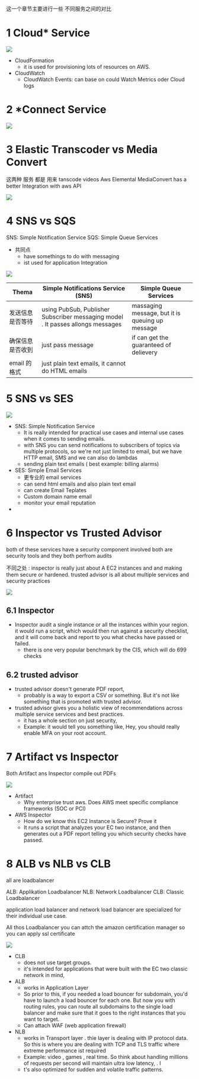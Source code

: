 
这一个章节主要进行一些  不同服务之间的对比 

# 1 Cloud* Service

![](image/Pasted%20image%2020230316185240.png)

- CloudFormation
    - it is used for provisioning lots of resources on  AWS.
- CloudWatch
    - CloudWatch Events: can base on could Watch Metrics oder Cloud logs

# 2 *Connect Service

![](image/Pasted%20image%2020230316190231.png)


# 3 Elastic Transcoder vs Media Convert
这两种 服务 都是 用来 tanscode videos 
Aws Elemental MediaConvert has a better Integration with aws API 

![](image/Pasted%20image%2020230317092955.png)

# 4 SNS vs SQS

SNS: Simple Notification Service
SQS: Simple Queue Services

- 共同点 
    - have somethings to do with messaging 
    - ist used for application Integration

![](image/Pasted%20image%2020230317093220.png)

|Thema |Simple Notifications Service (SNS)| Simple Queue Services |
|--|--|--|
|发送信息是否等待 |using PubSub, Publisher Subscriber messaging model . It passes allongs messages | massaging message, but it is queuing up message |
|确保信息是否收到|just pass message| if can get the guaranteed of delievery|
|email 的格式|just plain text emails, it cannot do HTML emails|| 


# 5 SNS vs SES

![](image/Pasted%20image%2020230317175053.png)

- SNS: Simple Notification Service
    -  It is really intended for  practical use cases and internal use cases when  it comes to sending emails.
    - with  SNS you can send notifications to subscribers  of topics via multiple protocols, so we're not  just limited to email, but we have HTTP email,  SMS and we can also do lambdas
    - sending plain text emails ( best example: billing alarms)
- SES: Simple Email Services
    - 更专业的 email services
    - can send html emails and also plain text email 
    -  can create Email Teplates
    - Custom domain name email 
    - monitor your email reputation
- 

# 6 Inspector vs Trusted Advisor
both of these services  have a security component involved
both are security tools and they both perfrom audits

不同之处 :
inspector is really  just about A EC2 instances and and making them  secure or hardened. 
trusted advisor is all  about multiple services and security practices

![](image/Pasted%20image%2020230317172708.png)

## 6.1 Inspector

- Inspector audit a single instance or all the  instances within your region. it  would run a script, which would then run against  a security checklist, and it will come back and  report to you what checks have passed or failed.  
    - there is one very popular benchmark by the CIS,  which will do 699 checks


## 6.2 trusted advisor

- trusted advisor doesn't generate PDF report, 
    - probably is  a way to export a CSV or something. But it's not like something that is promoted with trusted  advisor. 
- trusted advisor gives you a holistic view of  recommendations across multiple service services  and best practices. 
    - it has a whole section on just security, 
    - Example: it would tell you  something like, Hey, you should really enable   MFA on your root account.


# 7 Artifact vs Inspector

Both Artifact ans Inspector compile out PDFs

![](image/Pasted%20image%2020230318144044.png)

- Artifact
    - Why enterprise trust aws. Does AWS meet specific compliance frameworks (SOC or PCI)
- AWS Inspector
    - How do we know this EC2 Instance is Secure? Prove it
    - It runs a  script that analyzes your EC two instance, and  then generates out a PDF report telling you which  security checks have passed.


# 8 ALB vs NLB vs CLB

all are loadbalancer

ALB: Applikation Loadbalancer 
NLB: Network Loadbalancer
CLB: Classic Loadbalancer 

application load balancer  and network load balancer  are specialized for their  individual use case. 

All thos Loadbalancer you can attch the amazon certification manager so you can apply ssl certificate

![](image/Pasted%20image%2020230317173623.png)


- CLB
    -  does not use target groups. 
    -  it's  intended for applications that were built with   the EC two classic network in mind,
- ALB
    - works in Application Layer
    - So prior to  this, if you needed a load bouncer for subdomain,  you'd have to launch a load bouncer for each one.  But now you with routing rules, you can route all  subdomains to the single load balancer and make  sure that it goes to the right instances that you  want to target.
    - Can attach WAF (web application firewall)
- NLB
    - works in Transport layer . thie layer is dealing with IP protocol data. So this is where  you are dealing with TCP and TLS traffic where extreme performance ist required 
    - Example:  video , games ,  real time. So think about handling  millions of requests per second will maintain  ultra low latency, . I
    - t's also optimized  for sudden and volatile traffic patterns. 




